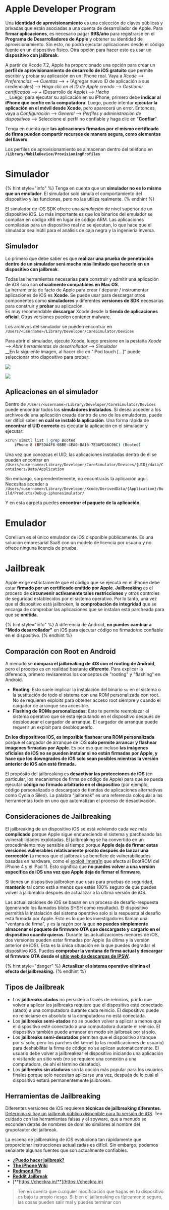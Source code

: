 # Apple Developer Program

Una **identidad de aprovisionamiento** es una colección de claves públicas y privadas que están asociadas a una cuenta de desarrollador de Apple. Para **firmar aplicaciones**, es necesario pagar **99$/año** para registrarse en el **Programa de Desarrolladores de Apple** y obtener su identidad de aprovisionamiento. Sin esto, no podrá ejecutar aplicaciones desde el código fuente en un dispositivo físico. Otra opción para hacer esto es usar un **dispositivo con jailbreak**.

A partir de Xcode 7.2, Apple ha proporcionado una opción para crear un **perfil de aprovisionamiento de desarrollo de iOS gratuito** que permite escribir y probar su aplicación en un iPhone real. Vaya a _Xcode_ --> _Preferencias_ --> _Cuentas_ --> _+_ (Agregar nuevo ID de aplicación a sus credenciales) --> _Haga clic en el ID de Apple creado_ --> _Gestionar certificados_ --> _+_ (Desarrollo de Apple) --> _Hecho_\
__Luego, para ejecutar su aplicación en su iPhone, primero debe **indicar al iPhone que confíe en la computadora**. Luego, puede intentar **ejecutar la aplicación en el móvil desde Xcode**, pero aparecerá un error. Entonces, vaya a _Configuración_ --> _General_ --> _Perfiles y administración de dispositivos_ --> Seleccione el perfil no confiable y haga clic en "**Confiar**".

Tenga en cuenta que **las aplicaciones firmadas por el mismo certificado de firma pueden compartir recursos de manera segura, como elementos del llavero**.

Los perfiles de aprovisionamiento se almacenan dentro del teléfono en **`/Library/MobileDevice/ProvisioningProfiles`**

# **Simulador**

{% hint style="info" %}
Tenga en cuenta que un **simulador no es lo mismo que un emulador**. El simulador solo simula el comportamiento del dispositivo y las funciones, pero no las utiliza realmente.
{% endhint %}

El simulador de iOS SDK ofrece una _simulación_ de nivel superior de un dispositivo iOS. Lo más importante es que los binarios del emulador se compilan en código x86 en lugar de código ARM. Las aplicaciones compiladas para un dispositivo real no se ejecutan, lo que hace que el simulador sea inútil para el análisis de caja negra y la ingeniería inversa.

## **Simulador**

Lo primero que debe saber es que **realizar una prueba de penetración dentro de un simulador será mucho más limitado que hacerlo en un dispositivo con jailbreak**.

Todas las herramientas necesarias para construir y admitir una aplicación de iOS solo son **oficialmente compatibles en Mac OS**.\
La herramienta de facto de Apple para crear / depurar / instrumentar aplicaciones de iOS es **Xcode**. Se puede usar para descargar otros componentes como **simuladores** y diferentes **versiones de SDK** necesarias para construir y **probar** su aplicación.\
Es muy recomendable **descargar** Xcode desde la **tienda de aplicaciones oficial**. Otras versiones pueden contener malware.

Los archivos del simulador se pueden encontrar en `/Users/<username>/Library/Developer/CoreSimulator/Devices`

Para abrir el simulador, ejecute Xcode, luego presione en la pestaña _Xcode_ --> _Abrir herramientas de desarrollador_ --> _Simulador_\
__En la siguiente imagen, al hacer clic en "iPod touch \[...]" puede seleccionar otro dispositivo para probar:

![](<../../.gitbook/assets/image (457).png>)

![](<../../.gitbook/assets/image (458).png>)

## Aplicaciones en el simulador

Dentro de `/Users/<username>/Library/Developer/CoreSimulator/Devices` puede encontrar todos los **simuladores instalados**. Si desea acceder a los archivos de una aplicación creada dentro de uno de los emuladores, puede ser difícil saber **en cuál se instaló la aplicación**. Una forma rápida de **encontrar el UID correcto** es ejecutar la aplicación en el simulador y ejecutar:
```bash
xcrun simctl list | grep Booted
    iPhone 8 (BF5DA4F8-6BBE-4EA0-BA16-7E3AFD16C06C) (Booted)
```
Una vez que conozcas el UID, las aplicaciones instaladas dentro de él se pueden encontrar en `/Users/<username>/Library/Developer/CoreSimulator/Devices/{UID}/data/Containers/Data/Application`

Sin embargo, sorprendentemente, no encontrarás la aplicación aquí. Necesitas acceder a `/Users/<username>/Library/Developer/Xcode/DerivedData/{Application}/Build/Products/Debug-iphonesimulator/`

Y en esta carpeta puedes **encontrar el paquete de la aplicación.**

# Emulador

Corellium es el único emulador de iOS disponible públicamente. Es una solución empresarial SaaS con un modelo de licencia por usuario y no ofrece ninguna licencia de prueba.

# Jailbreak

Apple exige estrictamente que el código que se ejecuta en el iPhone debe estar **firmado por un certificado emitido por Apple**. **Jailbreaking** es el proceso de **circunvenir activamente tales restricciones** y otros controles de seguridad establecidos por el sistema operativo. Por lo tanto, una vez que el dispositivo está jailbroken, la **comprobación de integridad** que se encarga de comprobar las aplicaciones que se instalan está parcheada para que se **omitida**.

{% hint style="info" %}
A diferencia de Android, **no puedes cambiar a "Modo desarrollador"** en iOS para ejecutar código no firmado/no confiable en el dispositivo.
{% endhint %}

## Comparación con Root en Android

A menudo se **compara el jailbreaking de iOS con el rooting de Android**, pero el proceso es en realidad bastante **diferente**. Para explicar la diferencia, primero revisaremos los conceptos de "rooting" y "flashing" en Android.

* **Rooting**: Esto suele implicar la instalación del binario `su` en el sistema o la sustitución de todo el sistema con una ROM personalizada con root. No se requieren exploits para obtener acceso root siempre y cuando el cargador de arranque sea accesible.
* **Flashing de ROMs personalizadas**: Esto te permite reemplazar el sistema operativo que se está ejecutando en el dispositivo después de desbloquear el cargador de arranque. El cargador de arranque puede requerir un exploit para desbloquearlo.

**En los dispositivos iOS, es imposible flashear una ROM personalizada** porque el cargador de arranque de iOS **solo permite arrancar y flashear imágenes firmadas por Apple**. Es por eso que incluso **las imágenes oficiales de iOS no se pueden instalar si no están firmadas por Apple, y hace que los downgrades de iOS solo sean posibles mientras la versión anterior de iOS aún esté firmada.**

El propósito del jailbreaking es **desactivar las protecciones de iOS** (en particular, los mecanismos de firma de código de Apple) para que se pueda ejecutar **código no firmado arbitrario en el dispositivo** (por ejemplo, código personalizado o descargado de tiendas de aplicaciones alternativas como Cydia o Sileo). La palabra "jailbreak" es una referencia coloquial a las herramientas todo en uno que automatizan el proceso de desactivación.

## Consideraciones de Jailbreaking

El jailbreaking de un dispositivo iOS se está volviendo cada vez más **complicado** porque Apple sigue endureciendo el sistema y parcheando las vulnerabilidades explotadas. El jailbreaking se ha convertido en un procedimiento muy sensible al tiempo porque **Apple deja de firmar estas versiones vulnerables relativamente pronto después de lanzar una corrección** (a menos que el jailbreak se beneficie de vulnerabilidades basadas en hardware, como el [exploit limera1n](https://www.theiphonewiki.com/wiki/Limera1n) que afecta al BootROM del iPhone 4 y el iPad 1). Esto significa que **no puedes volver a una versión específica de iOS una vez que Apple deja de firmar el firmware**.

Si tienes un dispositivo jailbroken que usas para pruebas de seguridad, **mantenlo** tal como está a menos que estés 100% seguro de que puedes volver a jailbreaklo después de actualizar a la última versión de iOS.

Las actualizaciones de iOS se basan en un proceso de desafío-respuesta (generando los llamados blobs SHSH como resultado). El dispositivo permitirá la instalación del sistema operativo solo si la respuesta al desafío está firmada por Apple. Esto es lo que los investigadores llaman una "ventana de firma", y es la razón por la que **no puedes simplemente almacenar el paquete de firmware OTA que descargaste y cargarlo en el dispositivo cuando quieras**. Durante las actualizaciones menores de iOS, dos versiones pueden estar firmadas por Apple (la última y la versión anterior de iOS). Esta es la única situación en la que puedes degradar el dispositivo iOS. Puedes **comprobar la ventana de firma actual y descargar el firmware OTA desde el** [**sitio web de descargas de IPSW**](https://ipsw.me).

{% hint style="danger" %}
**Actualizar el sistema operativo elimina el efecto del jailbreaking.**
{% endhint %}

## Tipos de Jailbreak

* Los **jailbreaks atados** no persisten a través de reinicios, por lo que volver a aplicar los jailbreaks requiere que el dispositivo esté conectado (atado) a una computadora durante cada reinicio. El dispositivo puede no reiniciarse en absoluto si la computadora no está conectada.
* Los **jailbreaks semi-atados** no se pueden volver a aplicar a menos que el dispositivo esté conectado a una computadora durante el reinicio. El dispositivo también puede arrancar en modo sin jailbreak por sí solo.
* Los **jailbreaks semi-desatados** permiten que el dispositivo arranque por sí solo, pero los parches del kernel (o las modificaciones de usuario) para deshabilitar la firma de código no se aplican automáticamente. El usuario debe volver a jailbreakear el dispositivo iniciando una aplicación o visitando un sitio web (no se requiere una conexión a una computadora, de ahí el término desatado).
* Los **jailbreaks sin ataduras** son la opción más popular para los usuarios finales porque solo necesitan aplicarse una vez, después de lo cual el dispositivo estará permanentemente jailbroken.

## Herramientas de Jailbreaking

Diferentes versiones de iOS requieren **técnicas de jailbreaking diferentes**. [Determina si hay un jailbreak público disponible para tu versión de iOS](https://canijailbreak.com). Ten cuidado con las herramientas falsas y el spyware, que a menudo se esconden detrás de nombres de dominio similares al nombre del grupo/autor del jailbreak.

La escena de jailbreaking de iOS evoluciona tan rápidamente que proporcionar instrucciones actualizadas es difícil. Sin embargo, podemos señalarte algunas fuentes que son actualmente confiables.

* [**¿Puedo hacer jailbreak?**](https://canijailbreak.com)
* [**The iPhone Wiki**](https://www.theiphonewiki.com)
* [**Redmond Pie**](https://www.redmondpie.com)
* [**Reddit Jailbreak**](https://www.reddit.com/r/jailbreak/)
* [**https://checkra.in/**](https://checkra.in)

> Ten en cuenta que cualquier modificación que hagas en tu dispositivo es bajo tu propio riesgo. Si bien el jailbreaking es típicamente seguro, las cosas pueden salir mal y puedes terminar con
